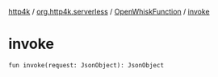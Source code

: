 [http4k](../../index.md) / [org.http4k.serverless](../index.md) / [OpenWhiskFunction](index.md) / [invoke](./invoke.md)

# invoke

`fun invoke(request: JsonObject): JsonObject`